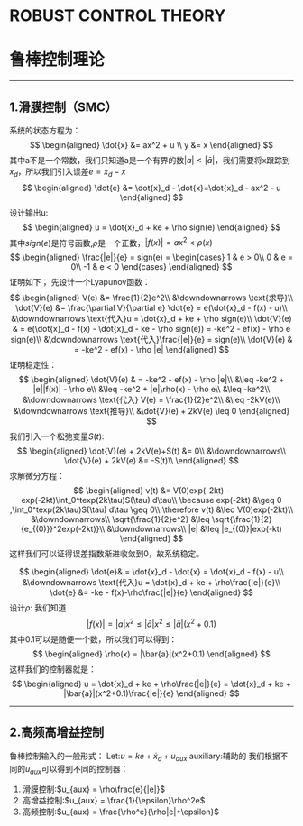 # ROBUST CONTROL THEORY
 # 鲁棒控制理论
---
## 1.滑膜控制（SMC）
 系统的状态方程为：
$$
\begin{aligned}
\dot{x} &= ax^2 + u \\
y &= x
\end{aligned}
$$
其中a不是一个常数，我们只知道a是一个有界的数$|a|<|\bar{a}|$，我们需要将x跟踪到$x_d$，所以我们引入误差$e = x_d - x$
$$
\begin{aligned}
\dot{e} &= \dot{x}_d - \dot{x}=\dot{x}_d - ax^2 - u
\end{aligned}
$$
设计输出u:
$$
\begin{aligned}
u = \dot{x}_d + ke + \rho sign(e)
\end{aligned}
$$
其中$sign(e)$是符号函数,$\rho$是一个正数，$|f(x)| = ax^2 < \rho(x)$
$$
\begin{aligned}
\frac{|e|}{e} = sign(e) =
\begin{cases}
1 & e > 0\\
0 & e = 0\\
-1 & e < 0
\end{cases}
\end{aligned}
$$
证明如下；
先设计一个Lyapunov函数：
$$
\begin{aligned}
V(e) &= \frac{1}{2}e^2\\
&\downdownarrows \text{求导}\\
\dot{V}(e) &= \frac{\partial V}{\partial e} \dot{e} = e(\dot{x}_d - f(x) - u)\\
&\downdownarrows \text{代入}u = \dot{x}_d + ke + \rho sign(e)\\
\dot{V}(e) & = e(\dot{x}_d - f(x) - \dot{x}_d - ke - \rho sign(e)) = -ke^2 - ef(x) - \rho e sign(e)\\
&\downdownarrows \text{代入}\frac{|e|}{e} = sign(e)\\
\dot{V}(e) & = -ke^2 - ef(x) - \rho |e|
\end{aligned}
$$
证明稳定性：
$$
\begin{aligned}
\dot{V}(e) & = -ke^2 - ef(x) - \rho |e|\\
&\leq -ke^2 + |e||f(x)| - \rho e\\
&\leq -ke^2 + |e|\rho(x) - \rho e\\
&\leq -ke^2\\
&\downdownarrows \text{代入} V(e) = \frac{1}{2}e^2\\
&\leq -2kV(e)\\
&\downdownarrows \text{推导}\\
&\dot{V}(e) + 2kV(e) \leq 0
\end{aligned}
$$
我们引入一个松弛变量$S(t)$:
$$
\begin{aligned}
\dot{V}(e) + 2kV(e)+S(t) &= 0\\
&\downdownarrows\\
\dot{V}(e) + 2kV(e) &= -S(t)\\
\end{aligned}
$$
求解微分方程：
$$
\begin{aligned}
v(t) &= V(0)exp(-2kt) -exp(-2kt)\int_0^texp(2k\tau)S(\tau)  d\tau\\
\because exp(-2kt) &\geq 0 ,\int_0^texp(2k\tau)S(\tau)  d\tau \geq 0\\
\therefore v(t) &\leq V(0)exp(-2kt)\\
&\downdownarrows\\
\sqrt{\frac{1}{2}e^2} &\leq \sqrt{\frac{1}{2}{e_{(0)}}^2exp(-2kt)}\\
&\downdownarrows\\
|e| &\leq |e_{(0)}|exp(-kt)
\end{aligned}
$$
这样我们可以证得误差指数渐进收敛到0，故系统稳定。

$$
\begin{aligned}
\dot{e}& = \dot{x}_d - \dot{x} = \dot{x}_d - f(x) - u\\
&\downdownarrows \text{代入}u = \dot{x}_d + ke + \rho\frac{|e|}{e}\\
\dot{e} &= -ke - f(x)-\rho\frac{|e|}{e}
\end{aligned}
$$
设计$\rho$:
我们知道
$$
|f(x)| = |a|x^2  \leq |\bar{a}|x^2 \leq |\bar{a}|(x^2+0.1) 
$$
其中$0.1$可以是随便一个数，所以我们可以得到：
$$
\begin{aligned}
\rho(x) = |\bar{a}|(x^2+0.1)
\end{aligned}
$$
这样我们的控制器就是：
$$
\begin{aligned}
u = \dot{x}_d + ke + \rho\frac{|e|}{e} = \dot{x}_d + ke + |\bar{a}|(x^2+0.1)\frac{|e|}{e}
\end{aligned}
$$

---
## 2.高频高增益控制
鲁棒控制输入的一般形式：
Let:$u = ke + \dot{x}_d+u_{aux}$
auxiliary:辅助的
我们根据不同的$u_{aux}$可以得到不同的控制器：
1. 滑膜控制:$u_{aux} = \rho\frac{e}{|e|}$
2. 高增益控制:$u_{aux} = \frac{1}{\epsilon}\rho^2e$
3. 高频控制:$u_{aux} = \frac{\rho^e}{\rho|e|+\epsilon}$

